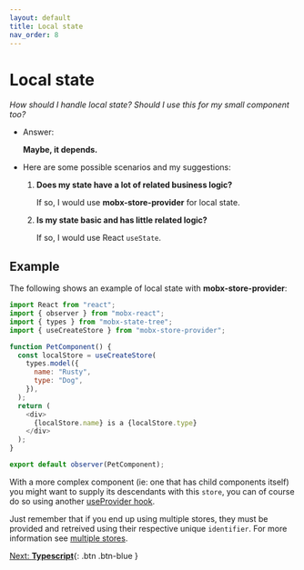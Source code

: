 ```yaml
---
layout: default
title: Local state
nav_order: 8
---
```


# Local state

_How should I handle local state? Should I use this for my small component too?_

- Answer:

  **Maybe, it depends.**

- Here are some possible scenarios and my suggestions:

  1. **Does my state have a lot of related business logic?**

     If so, I would use **mobx-store-provider** for local state.

  1. **Is my state basic and has little related logic?**

     If so, I would use React `useState`.

## Example

The following shows an example of local state with **mobx-store-provider**:

```javascript
import React from "react";
import { observer } from "mobx-react";
import { types } from "mobx-state-tree";
import { useCreateStore } from "mobx-store-provider";

function PetComponent() {
  const localStore = useCreateStore(
    types.model({
      name: "Rusty",
      type: "Dog",
    }),
  );
  return (
    <div>
      {localStore.name} is a {localStore.type}
    </div>
  );
}

export default observer(PetComponent);
```

With a more complex component (ie: one that has child components itself) you might want to supply its descendants with this `store`, you can of course do so using another [useProvider hook](/api/useProvider).

Just remember that if you end up using multiple stores, they must be provided and retreived using their respective unique `identifier`. For more information see [multiple stores](/multiple-stores).

[Next: **Typescript**](/typescript){: .btn .btn-blue }
